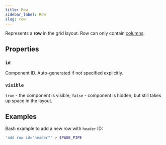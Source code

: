 ```yaml
---
title: Row
sidebar_label: Row
slug: row
---
```


Represents a **row** in the grid layout. Row can only contain [columns](/docs/components/col).

## Properties

### `id`

Component ID. Auto-generated if not specified explicitly.

### `visible`

`true` - the component is visible; `false` - component is hidden, but still takes up space in the layout.

## Examples

Bash example to add a new row with `header` ID:

```bash
'add row id="header"' > $PAGE_PIPE
```